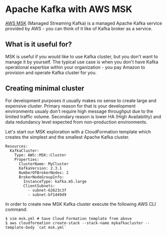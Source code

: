 # Apache Kafka with AWS MSK

[AWS MSK](https://aws.amazon.com/msk) (Managed Streaming Kafka) is a managed Apache Kafka service provided by AWS - you can think of it like of Kafka broker as a service.

## What is it useful for?

MSK is useful if you would like to use Kafka cluster, but you don't want to manage it by yourself. The typical use case is when you don't have Kafka operational expertise within your organization - you pay Amazon to provision and operate Kafka cluster for you.

## Creating minimal cluster

For development purposes it usually makes no sense to create large and expensive cluster. Primary reason for that is your development environments usualy don't require high message throughput due to the limited traffic volume. Secondary reason is lower HA (High Availability) and data redundancy level expected from non-production environments.

Let's start our MSK exploration with a CloudFormation template which creates the simplest and the smallest Apache Kafka cluster. 

```
Resources:
  KafkaCluster:
    Type: AWS::MSK::Cluster
    Properties:
      ClusterName: MyCluster
      KafkaVersion: 2.3.1
      NumberOfBrokerNodes: 2
      BrokerNodeGroupInfo:
        InstanceType: kafka.m5.large
        ClientSubnets:
          - subnet-62623c3f
          - subnet-bf1449d9
```                                        

In order to create new MSK Kafka cluster execute the following AWS CLI command:

```
$ vim msk.yml # Save Cloud Formation template from above
$ aws cloudformation create-stack --stack-name mykafkacluster --template-body `cat msk.yml`
```
